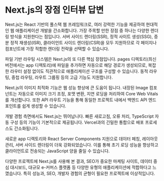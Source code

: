 # Next.js의 장점 인터뷰 답변

Next.js는 React 기반의 풀스택 웹 프레임워크로, 여러 강력한 기능을 제공하여 현대적인 웹 애플리케이션 개발을 간소화합니다. 가장 주목할 만한 장점 중 하나는 다양한 렌더링 방식을 지원한다는 점입니다. 서버 사이드 렌더링(SSR), 정적 사이트 생성(SSG), 증분 정적 재생성(ISR), 클라이언트 사이드 렌더링(CSR)을 모두 지원하므로 각 페이지나 컴포넌트에 가장 적합한 렌더링 전략을 선택할 수 있습니다.

파일 기반 라우팅 시스템은 Next.js의 또 다른 핵심 장점입니다. pages 디렉토리(최신 버전에서는 app 디렉토리)에 파일을 추가하면 자동으로 해당 경로가 생성되므로, 복잡한 라우터 설정 없이도 직관적으로 애플리케이션 구조를 구성할 수 있습니다. 동적 라우팅, 중첩 라우팅, 라우트 그룹핑 등의 고급 기능도 지원합니다.

Next.js의 이미지 최적화 기능은 웹 성능 향상에 큰 도움이 됩니다. 내장된 Image 컴포넌트는 자동으로 이미지 크기 조정, 포맷 변환, 지연 로딩을 처리하여 Core Web Vitals를 개선합니다. 또한 API 라우트 기능을 통해 동일한 프로젝트 내에서 백엔드 API 엔드포인트를 쉽게 생성할 수 있습니다.

개발 경험 측면에서도 Next.js는 뛰어납니다. 빠른 새로고침, 오류 처리, TypeScript 자동 구성 등의 기능이 기본적으로 제공됩니다. Vercel과의 긴밀한 통합으로 배포 프로세스도 간소화됩니다.

새로운 app 디렉토리와 React Server Components 지원으로 데이터 페칭, 레이아웃 관리, 서버 사이드 렌더링이 더욱 강화되었습니다. 이를 통해 초기 로딩 성능을 향상하고 클라이언트로 전송되는 JavaScript 양을 줄일 수 있습니다.

다양한 프로젝트에 Next.js를 사용해 본 결과, SEO가 중요한 마케팅 사이트, 데이터 중심 대시보드, 대규모 e-커머스 플랫폼 등 다양한 유형의 애플리케이션에 적합하다고 느꼈습니다. 특히 성능과, SEO, 개발자 경험의 균형이 필요한 프로젝트에 이상적입니다.